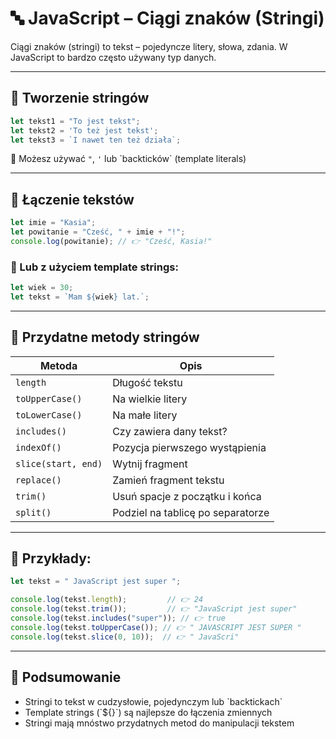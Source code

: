 # 🔤 JavaScript – Ciągi znaków (Stringi)

Ciągi znaków (stringi) to tekst – pojedyncze litery, słowa, zdania. W JavaScript to bardzo często używany typ danych.

---

## 🔹 Tworzenie stringów

```js
let tekst1 = "To jest tekst";
let tekst2 = 'To też jest tekst';
let tekst3 = `I nawet ten też działa`;
```

📌 Możesz używać `"`, `'` lub \`backticków\` (template literals)

---

## 🧪 Łączenie tekstów

```js
let imie = "Kasia";
let powitanie = "Cześć, " + imie + "!";
console.log(powitanie); // 👉 "Cześć, Kasia!"
```

### 🔹 Lub z użyciem template strings:

```js
let wiek = 30;
let tekst = `Mam ${wiek} lat.`;
```

---

## 🔧 Przydatne metody stringów

| Metoda             | Opis                                         |
|--------------------|----------------------------------------------|
| `length`           | Długość tekstu                               |
| `toUpperCase()`    | Na wielkie litery                            |
| `toLowerCase()`    | Na małe litery                               |
| `includes()`       | Czy zawiera dany tekst?                      |
| `indexOf()`        | Pozycja pierwszego wystąpienia               |
| `slice(start, end)`| Wytnij fragment                              |
| `replace()`        | Zamień fragment tekstu                       |
| `trim()`           | Usuń spacje z początku i końca               |
| `split()`          | Podziel na tablicę po separatorze            |

---

## 📄 Przykłady:

```js
let tekst = " JavaScript jest super ";

console.log(tekst.length);         // 👉 24
console.log(tekst.trim());         // 👉 "JavaScript jest super"
console.log(tekst.includes("super")); // 👉 true
console.log(tekst.toUpperCase()); // 👉 " JAVASCRIPT JEST SUPER "
console.log(tekst.slice(0, 10));  // 👉 " JavaScri"
```

---

## 🧠 Podsumowanie

- Stringi to tekst w cudzysłowie, pojedynczym lub \`backtickach`
- Template strings (\`${}`) są najlepsze do łączenia zmiennych
- Stringi mają mnóstwo przydatnych metod do manipulacji tekstem

